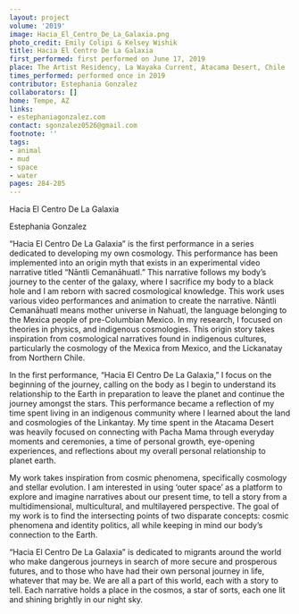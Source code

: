 ```yaml
---
layout: project
volume: '2019'
image: Hacia_El_Centro_De_La_Galaxia.png
photo_credit: Emily Colipi & Kelsey Wishik
title: Hacia El Centro De La Galaxia
first_performed: first performed on June 17, 2019
place: The Artist Residency, La Wayaka Current, Atacama Desert, Chile
times_performed: performed once in 2019
contributor: Estephania Gonzalez
collaborators: []
home: Tempe, AZ
links:
- estephaniagonzalez.com
contact: sgonzalez0526@gmail.com
footnote: ''
tags:
- animal
- mud
- space
- water
pages: 284-285
---
```


Hacia El Centro De La Galaxia

Estephania Gonzalez

“Hacia El Centro De La Galaxia” is the first performance in a series dedicated to developing my own cosmology. This performance has been implemented into an origin myth that exists in an experimental video narrative titled “Nāntli Cemanāhuatl.” This narrative follows my body’s journey to the center of the galaxy, where I sacrifice my body to a black hole and I am reborn with sacred cosmological knowledge. This work uses various video performances and animation to create the narrative. Nāntli Cemanāhuatl means mother universe in Nahuatl, the language belonging to the Mexica people of pre-Columbian Mexico. In my research, I focused on theories in physics, and indigenous cosmologies. This origin story takes inspiration from cosmological narratives found in indigenous cultures, particularly the cosmology of the Mexica from Mexico, and the Lickanatay from Northern Chile.

In the first performance, “Hacia El Centro De La Galaxia,” I focus on the beginning of the journey, calling on the body as I begin to understand its relationship to the Earth in preparation to leave the planet and continue the journey amongst the stars. This performance became a reflection of my time spent living in an indigenous community where I learned about the land and cosmologies of the Linkantay. My time spent in the Atacama Desert was heavily focused on connecting with Pacha Mama through everyday moments and ceremonies, a time of personal growth, eye-opening experiences, and reflections about my overall personal relationship to planet earth.

My work takes inspiration from cosmic phenomena, specifically cosmology and stellar evolution. I am interested in using ‘outer space’ as a platform to explore and imagine narratives about our present time, to tell a story from a multidimensional, multicultural, and multilayered perspective. The goal of my work is to find the intersecting points of two disparate concepts: cosmic phenomena and identity politics, all while keeping in mind our body’s connection to the Earth.

“Hacia El Centro De La Galaxia” is dedicated to migrants around the world who make dangerous journeys in search of more secure and prosperous futures, and to those who have had their own personal journey in life, whatever that may be. We are all a part of this world, each with a story to tell. Each narrative holds a place in the cosmos, a star of sorts, each one lit and shining brightly in our night sky.
